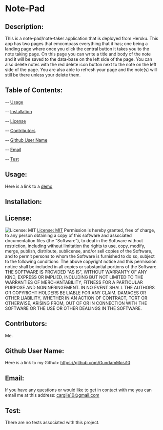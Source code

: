 # Note-Pad
 

  ## Description: 
  This is a note-pad/note-taker application that is deployed from Heroku. This app has two pages that emcompass everything that it has; one being a landing page where once you click the central button it takes you to the note taking page. On this page you can write a title and body of the note and it will be saved to the data-base on the left side of the page. You can also delete notes with the red delete icon button next to the note on the left side of the page. You are also able to refresh your page and the note(s) will still be there unless your delete them. 
  ## Table of Contents:
  -- [Usage](#usage)

  -- [Installation](#installation)

  -- [License](#license)

  -- [Contributors](#contributors)

  -- [Github User Name](#Github-User-Name)

  -- [Email](#email)

  -- [Test](#test)
  
  ## Usage:
  Here is a link to a [demo](https://vimeo.com/676496845/68b3e27432) 
  ## Installation:
   
  ## License:
  ![License: MIT](https://img.shields.io/badge/License-MIT-yellow.svg) [License: MIT](https://opensource.org/licenses/MIT)
  Permission is hereby granted, free of charge, to any person obtaining a copy of this software and associated documentation files (the "Software"), to deal in the Software without restriction, including without limitation the rights to use, copy, modify, merge, publish, distribute, sublicense, and/or sell copies of the Software, and to permit persons to whom the Software is furnished to do so, subject to the following conditions: The above copyright notice and this permission notice shall be included in all copies or substantial portions of the Software. THE SOFTWARE IS PROVIDED "AS IS", WITHOUT WARRANTY OF ANY KIND, EXPRESS OR IMPLIED, INCLUDING BUT NOT LIMITED TO THE WARRANTIES OF MERCHANTABILITY, FITNESS FOR A PARTICULAR PURPOSE AND NONINFRINGEMENT. IN NO EVENT SHALL THE AUTHORS OR COPYRIGHT HOLDERS BE LIABLE FOR ANY CLAIM, DAMAGES OR OTHER LIABILITY, WHETHER IN AN ACTION OF CONTRACT, TORT OR OTHERWISE, ARISING FROM, OUT OF OR IN CONNECTION WITH THE SOFTWARE OR THE USE OR OTHER DEALINGS IN THE SOFTWARE. 
  ## Contributors:
  Me. 
  ## Github User Name:
  Here is a link to my Github: https://github.com/GundamMosi10
  ## Email:
  If you have any questions or would like to get in contact with me you can email me at this address: cargile10@gmail.com
  ## Test: 
  There are no tests associated with this project. 

